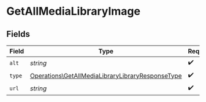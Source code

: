 # GetAllMediaLibraryImage


## Fields

| Field                                                                                                                | Type                                                                                                                 | Required                                                                                                             | Description                                                                                                          | Example                                                                                                              |
| -------------------------------------------------------------------------------------------------------------------- | -------------------------------------------------------------------------------------------------------------------- | -------------------------------------------------------------------------------------------------------------------- | -------------------------------------------------------------------------------------------------------------------- | -------------------------------------------------------------------------------------------------------------------- |
| `alt`                                                                                                                | *string*                                                                                                             | :heavy_check_mark:                                                                                                   | N/A                                                                                                                  | Episode 1                                                                                                            |
| `type`                                                                                                               | [Operations\GetAllMediaLibraryLibraryResponseType](../../Models/Operations/GetAllMediaLibraryLibraryResponseType.md) | :heavy_check_mark:                                                                                                   | N/A                                                                                                                  | background                                                                                                           |
| `url`                                                                                                                | *string*                                                                                                             | :heavy_check_mark:                                                                                                   | N/A                                                                                                                  | /library/metadata/45521/thumb/1644710589                                                                             |